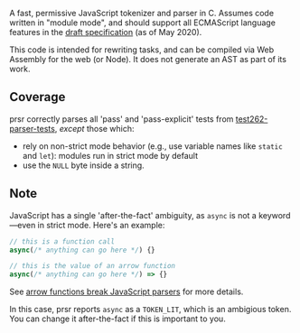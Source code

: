 A fast, permissive JavaScript tokenizer and parser in C.
Assumes code written in "module mode", and should support all ECMAScript language features in the [draft specification](https://github.com/tc39/proposals/blob/master/finished-proposals.md) (as of May 2020).

This code is intended for rewriting tasks, and can be compiled via Web Assembly for the web (or Node).
It does not generate an AST as part of its work.

## Coverage

prsr correctly parses all 'pass' and 'pass-explicit' tests from [test262-parser-tests](https://github.com/tc39/test262-parser-tests), _except_ those which:

- rely on non-strict mode behavior (e.g., use variable names like `static` and `let`): modules run in strict mode by default
- use the `NULL` byte inside a string.

## Note

JavaScript has a single 'after-the-fact' ambiguity, as `async` is not a keyword—even in strict mode.
Here's an example:

```js
// this is a function call
async(/* anything can go here */) {}

// this is the value of an arrow function
async(/* anything can go here */) => {}
```

See [arrow functions break JavaScript parsers](https://dev.to/samthor/arrow-functions-break-javascript-parsers-1ldp) for more details.

In this case, prsr reports `async` as a `TOKEN_LIT`, which is an ambigious token.
You can change it after-the-fact if this is important to you.
